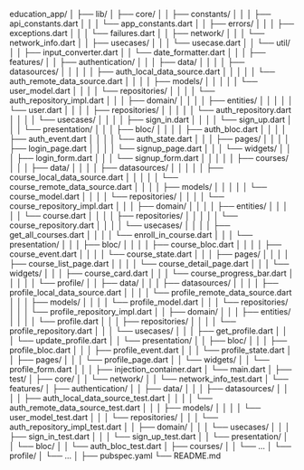 education_app/
│
├── lib/
│   ├── core/
│   │   ├── constants/
│   │   │   ├── api_constants.dart
│   │   │   └── app_constants.dart
│   │   ├── errors/
│   │   │   ├── exceptions.dart
│   │   │   └── failures.dart
│   │   ├── network/
│   │   │   └── network_info.dart
│   │   ├── usecases/
│   │   │   └── usecase.dart
│   │   └── util/
│   │       ├── input_converter.dart
│   │       └── date_formatter.dart
│   │
│   ├── features/
│   │   ├── authentication/
│   │   │   ├── data/
│   │   │   │   ├── datasources/
│   │   │   │   │   ├── auth_local_data_source.dart
│   │   │   │   │   └── auth_remote_data_source.dart
│   │   │   │   ├── models/
│   │   │   │   │   └── user_model.dart
│   │   │   │   └── repositories/
│   │   │   │       └── auth_repository_impl.dart
│   │   │   ├── domain/
│   │   │   │   ├── entities/
│   │   │   │   │   └── user.dart
│   │   │   │   ├── repositories/
│   │   │   │   │   └── auth_repository.dart
│   │   │   │   └── usecases/
│   │   │   │       ├── sign_in.dart
│   │   │   │       └── sign_up.dart
│   │   │   └── presentation/
│   │   │       ├── bloc/
│   │   │       │   ├── auth_bloc.dart
│   │   │       │   ├── auth_event.dart
│   │   │       │   └── auth_state.dart
│   │   │       ├── pages/
│   │   │       │   ├── login_page.dart
│   │   │       │   └── signup_page.dart
│   │   │       └── widgets/
│   │   │           ├── login_form.dart
│   │   │           └── signup_form.dart
│   │   │
│   │   ├── courses/
│   │   │   ├── data/
│   │   │   │   ├── datasources/
│   │   │   │   │   ├── course_local_data_source.dart
│   │   │   │   │   └── course_remote_data_source.dart
│   │   │   │   ├── models/
│   │   │   │   │   └── course_model.dart
│   │   │   │   └── repositories/
│   │   │   │       └── course_repository_impl.dart
│   │   │   ├── domain/
│   │   │   │   ├── entities/
│   │   │   │   │   └── course.dart
│   │   │   │   ├── repositories/
│   │   │   │   │   └── course_repository.dart
│   │   │   │   └── usecases/
│   │   │   │       ├── get_all_courses.dart
│   │   │   │       └── enroll_in_course.dart
│   │   │   └── presentation/
│   │   │       ├── bloc/
│   │   │       │   ├── course_bloc.dart
│   │   │       │   ├── course_event.dart
│   │   │       │   └── course_state.dart
│   │   │       ├── pages/
│   │   │       │   ├── course_list_page.dart
│   │   │       │   └── course_detail_page.dart
│   │   │       └── widgets/
│   │   │           ├── course_card.dart
│   │   │           └── course_progress_bar.dart
│   │   │
│   │   └── profile/
│   │       ├── data/
│   │       │   ├── datasources/
│   │       │   │   ├── profile_local_data_source.dart
│   │       │   │   └── profile_remote_data_source.dart
│   │       │   ├── models/
│   │       │   │   └── profile_model.dart
│   │       │   └── repositories/
│   │       │       └── profile_repository_impl.dart
│   │       ├── domain/
│   │       │   ├── entities/
│   │       │   │   └── profile.dart
│   │       │   ├── repositories/
│   │       │   │   └── profile_repository.dart
│   │       │   └── usecases/
│   │       │       ├── get_profile.dart
│   │       │       └── update_profile.dart
│   │       └── presentation/
│   │           ├── bloc/
│   │           │   ├── profile_bloc.dart
│   │           │   ├── profile_event.dart
│   │           │   └── profile_state.dart
│   │           ├── pages/
│   │           │   └── profile_page.dart
│   │           └── widgets/
│   │               └── profile_form.dart
│   │
│   ├── injection_container.dart
│   └── main.dart
│
├── test/
│   ├── core/
│   │   └── network/
│   │       └── network_info_test.dart
│   └── features/
│       ├── authentication/
│       │   ├── data/
│       │   │   ├── datasources/
│       │   │   │   ├── auth_local_data_source_test.dart
│       │   │   │   └── auth_remote_data_source_test.dart
│       │   │   ├── models/
│       │   │   │   └── user_model_test.dart
│       │   │   └── repositories/
│       │   │       └── auth_repository_impl_test.dart
│       │   ├── domain/
│       │   │   └── usecases/
│       │   │       ├── sign_in_test.dart
│       │   │       └── sign_up_test.dart
│       │   └── presentation/
│       │       └── bloc/
│       │           └── auth_bloc_test.dart
│       ├── courses/
│       │   └── ...
│       └── profile/
│           └── ...
│
├── pubspec.yaml
└── README.md